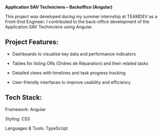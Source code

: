 **Application SAV Techniciens – Backoffice (Angular)**

This project was developed during my summer internship at TEAMDEV as a Front-End Engineer.
I contributed to the back-office development of the Application SAV Techniciens using Angular.

## Project Features: 

- Dashboards to visualize key data and performance indicators

- Tables for listing ORs (Ordres de Réparation) and their related tasks

- Detailed views with timelines and task progress tracking

- User-friendly interfaces to improve usability and efficiency

## Tech Stack:

Framework: Angular

Styling: CSS

Languages & Tools: TypeScript